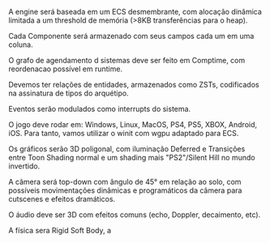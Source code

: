 A engine será baseada em um ECS desmembrante, com alocação dinâmica limitada a um threshold de memória (>8KB transferências para o heap).

Cada Componente será armazenado com seus campos cada um em uma coluna.

O grafo de agendamento d sistemas deve ser feito em Comptime, com reordenacao possível em runtime.

Devemos ter relações de entidades, armazenados como ZSTs, codificados na assinatura de tipos do arquétipo.

Eventos serão modulados como interrupts do sistema.

O jogo deve rodar em: Windows, Linux, MacOS, PS4, PS5, XBOX, Android, iOS. Para tanto, vamos utilizar o winit com wgpu adaptado para ECS.

Os gráficos serão 3D poligonal, com iluminação Deferred e Transições entre Toon Shading normal e um shading mais "PS2"/Silent Hill no mundo invertido.

A câmera será top-down com ângulo de 45° em relação ao solo, com possíveis movimentações dinâmicas e programáticos da câmera para cutscenes e efeitos dramáticos.

O áudio deve ser 3D com efeitos comuns (echo, Doppler, decaimento, etc).

A física sera Rigid Soft Body, a 